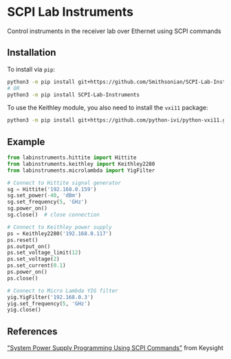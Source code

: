 SCPI Lab Instruments
====================

Control instruments in the receiver lab over Ethernet using SCPI commands

Installation
------------

To install via ``pip``:

```bash
python3 -m pip install git+https://github.com/Smithsonian/SCPI-Lab-Instruments.git
# OR
python3 -m pip install SCPI-Lab-Instruments
```

To use the Keithley module, you also need to install the ``vxi11`` package:

```bash
python3 -m pip install git+https://github.com/python-ivi/python-vxi11.git
```

Example
-------

```python
from labinstruments.hittite import Hittite
from labinstruments.keithley import Keithley2280
from labinstruments.microlambda import YigFilter

# Connect to Hittite signal generator
sg = Hittite('192.168.0.159')
sg.set_power(-40, 'dBm')
sg.set_frequency(5, 'GHz')
sg.power_on()
sg.close()  # close connection

# Connect to Keithley power supply
ps = Keithley2280('192.168.0.117')
ps.reset()
ps.output_on()
ps.set_voltage_limit(12)
ps.set_voltage(2)
ps.set_current(0.1)
ps.power_on()
ps.close()

# Connect to Micro Lambda YIG filter
yig.YigFilter('192.168.0.3')
yig.set_frequency(5, 'GHz')
yig.close()
```

References
----------

["System Power Supply Programming Using SCPI Commands"](https://www.keysight.com/us/en/assets/7018-06572/white-papers/5992-3841.pdf) from Keysight

